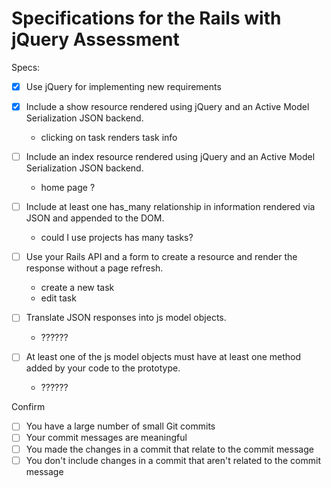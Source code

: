 # Specifications for the Rails with jQuery Assessment

Specs:
- [x] Use jQuery for implementing new requirements

- [x] Include a show resource rendered using jQuery and an Active Model Serialization JSON backend.
  + clicking on task renders task info

- [ ] Include an index resource rendered using jQuery and an Active Model Serialization JSON backend.
  + home page ?

- [ ] Include at least one has_many relationship in information rendered via JSON and appended to the DOM.
  + could I use projects has many tasks?

- [ ] Use your Rails API and a form to create a resource and render the response without a page refresh.
  + create a new task
  + edit task  

- [ ] Translate JSON responses into js model objects.
  + ??????

- [ ] At least one of the js model objects must have at least one method added by your code to the prototype.
  + ??????

Confirm
- [ ] You have a large number of small Git commits
- [ ] Your commit messages are meaningful
- [ ] You made the changes in a commit that relate to the commit message
- [ ] You don't include changes in a commit that aren't related to the commit message
